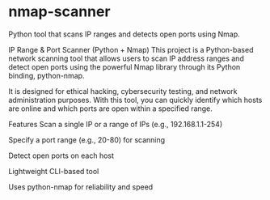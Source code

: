 # nmap-scanner
Python tool that scans IP ranges and detects open ports using Nmap.

IP Range & Port Scanner (Python + Nmap)
This project is a Python-based network scanning tool that allows users to scan IP address ranges and detect open ports using the powerful Nmap library through its Python binding, python-nmap.

It is designed for ethical hacking, cybersecurity testing, and network administration purposes. With this tool, you can quickly identify which hosts are online and which ports are open within a specified range.

Features
Scan a single IP or a range of IPs (e.g., 192.168.1.1-254)

Specify a port range (e.g., 20-80) for scanning

Detect open ports on each host

Lightweight CLI-based tool

Uses python-nmap for reliability and speed
